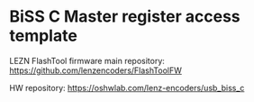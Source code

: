 # BiSS C Master register access template

LEZN FlashTool firmware main repository:
https://github.com/lenzencoders/FlashToolFW

HW repository:
https://oshwlab.com/lenz-encoders/usb_biss_c